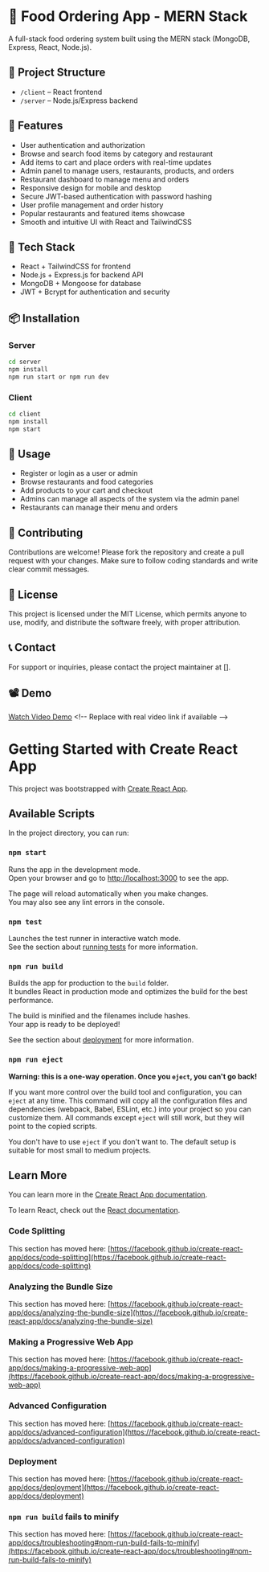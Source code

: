 # 🍔 Food Ordering App - MERN Stack

A full-stack food ordering system built using the MERN stack (MongoDB, Express, React, Node.js).

## 📁 Project Structure

- `/client` – React frontend
- `/server` – Node.js/Express backend

## 🚀 Features

- User authentication and authorization
- Browse and search food items by category and restaurant
- Add items to cart and place orders with real-time updates
- Admin panel to manage users, restaurants, products, and orders
- Restaurant dashboard to manage menu and orders
- Responsive design for mobile and desktop
- Secure JWT-based authentication with password hashing
- User profile management and order history
- Popular restaurants and featured items showcase
- Smooth and intuitive UI with React and TailwindCSS

## 🧪 Tech Stack

- React + TailwindCSS for frontend
- Node.js + Express.js for backend API
- MongoDB + Mongoose for database
- JWT + Bcrypt for authentication and security

## 📦 Installation

### Server

```bash
cd server
npm install
npm run start or npm run dev
```

### Client

```bash
cd client
npm install
npm start
```

## 📖 Usage

- Register or login as a user or admin
- Browse restaurants and food categories
- Add products to your cart and checkout
- Admins can manage all aspects of the system via the admin panel
- Restaurants can manage their menu and orders

## 🤝 Contributing

Contributions are welcome! Please fork the repository and create a pull request with your changes. Make sure to follow coding standards and write clear commit messages.

## 📄 License

This project is licensed under the MIT License, which permits anyone to use, modify, and distribute the software freely, with proper attribution.

## 📞 Contact

For support or inquiries, please contact the project maintainer at [].

## 📽 Demo

[Watch Video Demo]([https://youtu.be/r4hmxT6eeEs?t=74](https://drive.google.com/file/d/1Pzd7rhkduz5SjWVPrQPSnnWgSMOMqmbD/view?usp=sharing)) <!-- Replace with real video link if available -->

# Getting Started with Create React App

This project was bootstrapped with [Create React App](https://github.com/facebook/create-react-app).

## Available Scripts

In the project directory, you can run:

### `npm start`

Runs the app in the development mode.\
Open your browser and go to [http://localhost:3000](http://localhost:3000) to see the app.

The page will reload automatically when you make changes.\
You may also see any lint errors in the console.

### `npm test`

Launches the test runner in interactive watch mode.\
See the section about [running tests](https://facebook.github.io/create-react-app/docs/running-tests) for more information.

### `npm run build`

Builds the app for production to the `build` folder.\
It bundles React in production mode and optimizes the build for the best performance.

The build is minified and the filenames include hashes.\
Your app is ready to be deployed!

See the section about [deployment](https://facebook.github.io/create-react-app/docs/deployment) for more information.

### `npm run eject`

**Warning: this is a one-way operation. Once you `eject`, you can't go back!**

If you want more control over the build tool and configuration, you can `eject` at any time. This command will copy all the configuration files and dependencies (webpack, Babel, ESLint, etc.) into your project so you can customize them. All commands except `eject` will still work, but they will point to the copied scripts.

You don't have to use `eject` if you don't want to. The default setup is suitable for most small to medium projects.

## Learn More

You can learn more in the [Create React App documentation](https://facebook.github.io/create-react-app/docs/getting-started).

To learn React, check out the [React documentation](https://reactjs.org/).

### Code Splitting

This section has moved here: [https://facebook.github.io/create-react-app/docs/code-splitting](https://facebook.github.io/create-react-app/docs/code-splitting)

### Analyzing the Bundle Size

This section has moved here: [https://facebook.github.io/create-react-app/docs/analyzing-the-bundle-size](https://facebook.github.io/create-react-app/docs/analyzing-the-bundle-size)

### Making a Progressive Web App

This section has moved here: [https://facebook.github.io/create-react-app/docs/making-a-progressive-web-app](https://facebook.github.io/create-react-app/docs/making-a-progressive-web-app)

### Advanced Configuration

This section has moved here: [https://facebook.github.io/create-react-app/docs/advanced-configuration](https://facebook.github.io/create-react-app/docs/advanced-configuration)

### Deployment

This section has moved here: [https://facebook.github.io/create-react-app/docs/deployment](https://facebook.github.io/create-react-app/docs/deployment)

### `npm run build` fails to minify

This section has moved here: [https://facebook.github.io/create-react-app/docs/troubleshooting#npm-run-build-fails-to-minify](https://facebook.github.io/create-react-app/docs/troubleshooting#npm-run-build-fails-to-minify)
